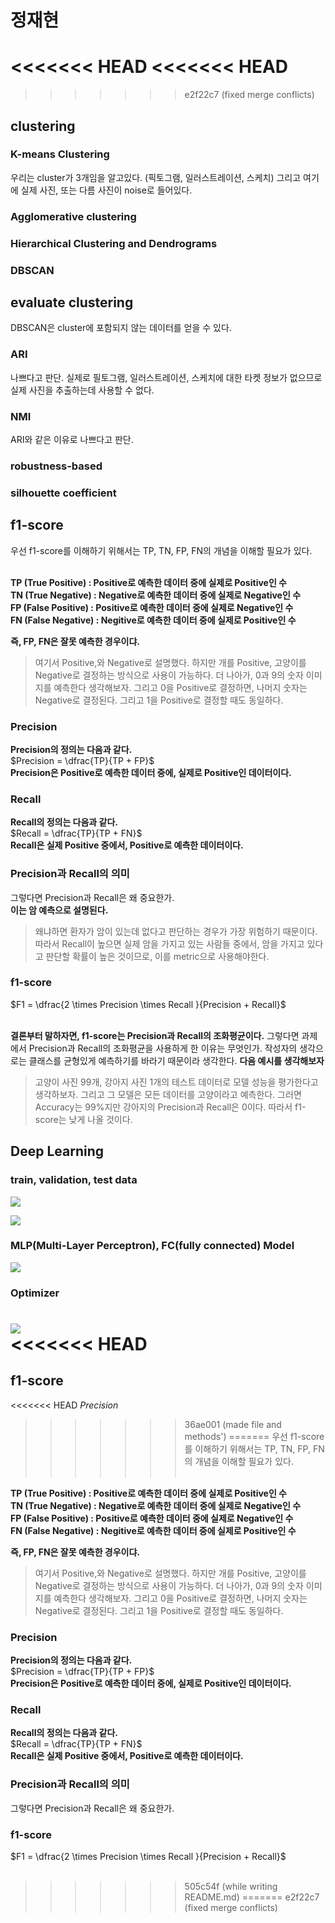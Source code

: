 # 정재현

<<<<<<< HEAD
<<<<<<< HEAD
=======
>>>>>>> e2f22c7 (fixed merge conflicts)
## clustering

### K-means Clustering

우리는 cluster가 3개임을 알고있다. (픽토그램, 일러스트레이션, 스케치) 그리고 여기에 실제 사진, 또는 다름 사진이 noise로 들어있다. 

### Agglomerative clustering

### Hierarchical Clustering and Dendrograms

### DBSCAN

## evaluate clustering

DBSCAN은 cluster에 포함되지 않는 데이터를 얻을 수 있다.

### ARI

나쁘다고 판단. 실제로 필토그램, 일러스트레이션, 스케치에 대한 타켓 정보가 없으므로 실제 사진을 추출하는데 사용할 수 없다.

### NMI

ARI와 같은 이유로 나쁘다고 판단.

### robustness-based

### silhouette coefficient

## f1-score

우선 f1-score를 이해하기 위해서는 TP, TN, FP, FN의 개념을 이해할 필요가 있다.<br/><br/>

**TP (True Positive) : Positive로 예측한 데이터 중에 실제로 Positive인 수**<br/>
**TN (True Negative) : Negative로 예측한 데이터 중에 실제로 Negative인 수**<br/>
**FP (False Positive) : Positive로 예측한 데이터 중에 실제로 Negative인 수**<br/>
**FN (False Negative) : Negitive로 예측한 데이터 중에 실제로 Positive인 수**<br/>

**즉, FP, FN은 잘못 예측한 경우이댜.**

> 여기서 Positive,와 Negative로 설명했다. 하지만 개를 Positive, 고양이를 Negative로 결정하는 방식으로 사용이 가능하다.
> 더 나아가, 0과 9의 숫자 이미지를 예측한다 생각해보자. 그리고 0을 Positive로 결정하면, 나머지 숫자는 Negative로 결정된다. 그리고 1을 Positive로 결정할 때도 동일하다.

### Precision

**Precision의 정의는 다음과 같다.**<br/>
$Precision = \dfrac{TP}{TP + FP}$<br/>
**Precision은 Positive로 예측한 데이터 중에, 실제로 Positive인 데이터이다.**

### Recall

**Recall의 정의는 다음과 같다.**<br/>
$Recall = \dfrac{TP}{TP + FN}$<br/>
**Recall은 실제 Positive 중에서, Positive로 예측한 데이터이다.**

### Precision과 Recall의 의미

그렇다면 Precision과 Recall은 왜 중요한가. <br/>
**이는 암 예측으로 설명된다.**<br/>
> 왜냐하면 환자가 암이 있는데 없다고 판단하는 경우가 가장 위험하기 때문이다. 따라서 Recall이 높으면 실제 암을 가지고 있는 사람들 중에서, 암을 가지고 있다고 판단할 확률이 높은 것이므로, 이를 metric으로 사용해야한다.

### f1-score

$F1 = \dfrac{2 \times Precision \times Recall }{Precision + Recall}$<br/><br/>

**결론부터 말하자면, f1-score는 Precision과 Recall의 조화평균이다.**
그렇다면 과제에서 Precision과 Recall의 조화평균을 사용하게 한 이유는 무엇인가.
작성자의 생각으로는 클래스를 균형있게 예측하기를 바라기 때문이라 생각한다.
**다음 예시를 생각해보자**<br/>
> 고양이 사진 99개, 강아지 사진 1개의 테스트 데이터로 모델 성능을 평가한다고 생각하보자. 그리고 그 모델은 모든 데이터를 고양이라고 예측한다. 그러면 Accuracy는 99%지만 강아지의 Precision과 Recall은 0이다. 따라서 f1-score는 낮게 나올 것이다.

## Deep Learning

### train, validation, test data

![](static/train_valid_test.png)<br/>

![](static/eval_model.png)<br/>

### MLP(Multi-Layer Perceptron), FC(fully connected) Model

![](static/model.png)<br/>

### Optimizer

![](static/optimizer.png)<br/>
<<<<<<< HEAD
=======
## f1-score

<<<<<<< HEAD
$Precision$
>>>>>>> 36ae001 (made file and methods')
=======
우선 f1-score를 이해하기 위해서는 TP, TN, FP, FN의 개념을 이해할 필요가 있다.<br/><br/>

**TP (True Positive) : Positive로 예측한 데이터 중에 실제로 Positive인 수**<br/>
**TN (True Negative) : Negative로 예측한 데이터 중에 실제로 Negative인 수**<br/>
**FP (False Positive) : Positive로 예측한 데이터 중에 실제로 Negative인 수**<br/>
**FN (False Negative) : Negitive로 예측한 데이터 중에 실제로 Positive인 수**<br/>

**즉, FP, FN은 잘못 예측한 경우이댜.**

> 여기서 Positive,와 Negative로 설명했다. 하지만 개를 Positive, 고양이를 Negative로 결정하는 방식으로 사용이 가능하다.
> 더 나아가, 0과 9의 숫자 이미지를 예측한다 생각해보자. 그리고 0을 Positive로 결정하면, 나머지 숫자는 Negative로 결정된다. 그리고 1을 Positive로 결정할 때도 동일하다.

### Precision

**Precision의 정의는 다음과 같다.**<br/>
$Precision = \dfrac{TP}{TP + FP}$<br/>
**Precision은 Positive로 예측한 데이터 중에, 실제로 Positive인 데이터이다.**

### Recall

**Recall의 정의는 다음과 같다.**<br/>
$Recall = \dfrac{TP}{TP + FN}$<br/>
**Recall은 실제 Positive 중에서, Positive로 예측한 데이터이다.**

### Precision과 Recall의 의미

그렇다면 Precision과 Recall은 왜 중요한가.

### f1-score

$F1 = \dfrac{2 \times Precision \times Recall }{Precision + Recall}$<br/><br/>
>>>>>>> 505c54f (while writing README.md)
=======
>>>>>>> e2f22c7 (fixed merge conflicts)
